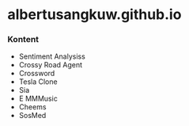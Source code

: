 # albertusangkuw.github.io
### Kontent
- Sentiment Analysiss
- Crossy Road Agent
- Crossword
- Tesla Clone
- Sia
- E MMMusic
- Cheems
- SosMed